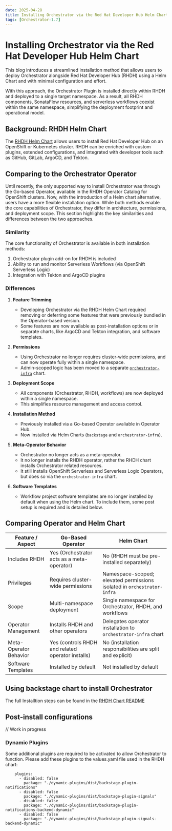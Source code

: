 ```yaml
---
date: 2025-04-28
title: Installing Orchestrator via the Red Hat Developer Hub Helm Chart
tags: [Orchestrator-1.7]
---
```


# Installing Orchestrator via the Red Hat Developer Hub Helm Chart

This blog introduces a streamlined installation method that allows users to deploy Orchestrator alongside Red Hat Developer Hub (RHDH) using a Helm Chart and with minimal configuration and effort.

With this approach, the Orchestrator Plugin is installed directly within RHDH and deployed to a single target namespace. As a result, all RHDH components, SonataFlow resources, and serverless workflows coexist within the same namespace, simplifying the deployment footprint and operational model.

## Background: RHDH Helm Chart

The [RHDH Helm Chart](https://github.com/redhat-developer/rhdh-chart) allows users to install Red Hat Developer Hub on an OpenShift or Kubernetes cluster. RHDH can be enriched with custom plugins, extended configurations, and integrated with developer tools such as GitHub, GitLab, ArgoCD, and Tekton. 

## Comparing to the Orchestrator Operator

Until recently, the only supported way to install Orchestrator was through the Go-based Operator, available in the RHDH Operator Catalog for OpenShift clusters. Now, with the introduction of a Helm chart alternative, users have a more flexible installation option. While both methods enable the core capabilities of Orchestrator, they differ in architecture, permissions, and deployment scope. This section highlights the key similarities and differences between the two approaches.

### Similarity 

The core functionality of Orchestrator is available in both installation methods:

1. Orchestrator plugin add-on for RHDH is included
1. Ability to run and monitor Serverless Workflows (via OpenShift Serverless Logic)
1. Integration with Tekton and ArgoCD plugins

### Differences

1. **Feature Trimming**
   - Developing Orchestrator via the RHDH Helm Chart required removing or deferring some features that were previously bundled in the Operator-based version.
   - Some features are now available as post-installation options or in separate charts, like ArgoCD and Tekton integration, and software templates. 

1. **Permissions**
   - Using Orchestrator no longer requires cluster-wide permissions, and can now operate fully within a single namespace.
   - Admin-scoped logic has been moved to a separate [`orchestrator-infra`](https://github.com/redhat-developer/rhdh-chart/blob/main/charts/orchestrator-infra/README.md) chart.

1. **Deployment Scope**
   - All components (Orchestrator, RHDH, workflows) are now deployed within a single namespace.
   - This simplifies resource management and access control.

1. **Installation Method**
   - Previously installed via a Go-based Operator avaliable in Operator Hub.
   - Now installed via Helm Charts (`backstage` and `orchestrator-infra`).

1. **Meta-Operator Behavior**
   - Orchestrator no longer acts as a meta-operator.
   - It no longer installs the RHDH operator, rather the RHDH chart installs Orchestrator related resources.
   - It still installs OpenShift Serverless and Serverless Logic Operators, but does so via the `orchestrator-infra` chart.

1. **Software Templates**
   - Workflow project software templates are no longer installed by default when using the Helm chart. To include them, some post setup is required and is detailed below. 


## Comparing Operator and Helm Chart
| Feature / Aspect            | Go-Based Operator                                     | Helm Chart                                                                 |
|----------------------------|-------------------------------------------------------|----------------------------------------------------------------------------|
| Includes RHDH              | Yes (Orchestrator acts as a meta-operator)            | No (RHDH must be pre-installed separately)                                 |
| Privileges                 | Requires cluster-wide permissions                     | Namespace-scoped; elevated permissions isolated in `orchestrator-infra`   |
| Scope                      | Multi-namespace deployment                            | Single namespace for Orchestrator, RHDH, and workflows                    |
| Operator Management        | Installs RHDH and other operators                     | Delegates operator installation to `orchestrator-infra` chart             |
| Meta-Operator Behavior     | Yes (controls RHDH and related operator installs)     | No (installation responsibilities are split and explicit)                 |
| Software Templates         | Installed by default                                  | Not installed by default                                                  |


## Using backstage chart to install Orchestrator

The full Installtion steps can be found in the [RHDH Chart README](https://github.com/redhat-developer/rhdh-chart/tree/main/charts/backstage#:~:text=Installing%20RHDH%20with%20Orchestrator%20on%20OpenShift)

## Post-install configurations

// Work in progress

### Dynamic Plugins

Some additional plugins are required to be activated to allow Orchestrator to function. Please add these plugins to the values.yaml file used in the RHDH chart:

```
    plugins: 
      - disabled: false
        package: "./dynamic-plugins/dist/backstage-plugin-notifications"
      - disabled: false
        package: "./dynamic-plugins/dist/backstage-plugin-signals"
      - disabled: false
        package: "./dynamic-plugins/dist/backstage-plugin-notifications-backend-dynamic"
      - disabled: false
        package: "./dynamic-plugins/dist/backstage-plugin-signals-backend-dynamic"
```